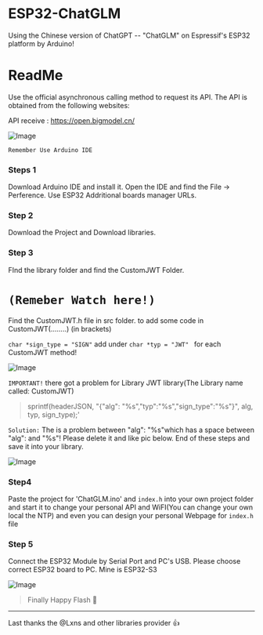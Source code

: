 # ESP32-ChatGLM
Using the Chinese version of ChatGPT -- "ChatGLM" on Espressif's ESP32 platform by Arduino!

# ReadMe
Use the official asynchronous calling method to request its API. The API is obtained from the following websites:

API receive : https://open.bigmodel.cn/

![Image](https://user-images.githubusercontent.com/56761243/268491167-5013b3f0-432b-45cc-8501-dcc2b2a173f8.png)

`Remember Use Arduino IDE`

### Steps 1
Download Arduino IDE and install it. Open the IDE and find the File -> Perference. Use ESP32 Addritional boards manager URLs.

### Step 2
Download the Project and Download libraries. 

### Step 3
FInd the library folder and find the CustomJWT Folder.  

# `(Remeber Watch here!)`

Find the CustomJWT.h file in src folder. to add some code in CustomJWT(........) (in brackets)

`char *sign_type = "SIGN"` add under `char *typ = "JWT" ` for each CustomJWT method!


![Image](https://user-images.githubusercontent.com/56761243/268493130-475f39f9-f6c4-4721-b6d5-c566be82e2c8.png)


`IMPORTANT!` 
there got a problem for Library JWT library(The Library name called: CustomJWT)

> sprintf(headerJSON, "{\"alg\": \"%s\",\"typ\":\"%s\",\"sign_type\":\"%s\"}", alg, typ, sign_type);'

`Solution:` The is a problem between \"alg\": \"%s\"which has a space between \"alg\": and \"%s\"! Please delete it and like pic below. End of these steps and save it  into your library.

![Image](https://user-images.githubusercontent.com/56761243/268492464-142965a5-663e-4253-bef3-72cb97d22dc5.png)

### Step4 
Paste the project for 'ChatGLM.ino' and `index.h` into your own project folder and start it to change your personal API and WiFI(You can change your own local the NTP) and even you can design your personal Webpage for `index.h` file

### Step 5
Connect the ESP32 Module by Serial Port and PC's USB. Please choose correct ESP32 board to PC. Mine is ESP32-S3


![Image](https://user-images.githubusercontent.com/56761243/268492784-49fc02d8-060d-4898-9d80-15b4fe50ea07.png)

> Finally Happy Flash       🥇 


---

Last thanks the @Lxns and other libraries provider 👍
